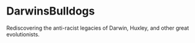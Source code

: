 # DarwinsBulldogs
Rediscovering the anti-racist legacies of Darwin, Huxley, and other great evolutionists.
